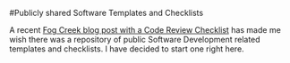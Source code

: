 #Publicly shared Software Templates and Checklists

A recent [Fog Creek blog post with a Code Review Checklist](http://blog.fogcreek.com/increase-defect-detection-with-our-code-review-checklist-example/)
has made me wish there was a repository of public Software Development 
related templates and checklists.  I have decided to start one right here.
